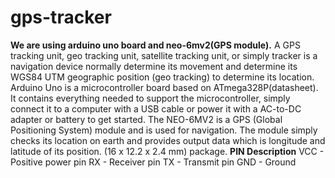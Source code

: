 # gps-tracker
**We are using arduino uno board and neo-6mv2(GPS module).**
A GPS tracking unit, geo tracking unit, satellite tracking unit, or simply tracker is a navigation device normally determine its movement and determine its WGS84 UTM geographic position (geo tracking) to determine its location.
Arduino Uno is a microcontroller board based on ATmega328P(datasheet). It contains everything needed to support the microcontroller, simply connect it to a computer with a USB cable or power it with a AC-to-DC adapter or battery to get started.
The NEO-6MV2 is a GPS (Global Positioning System) module and is used for navigation. The module simply checks its location on earth and provides output data which is longitude and latitude of its position. (16 x 12.2 x 2.4 mm) package. 
**PIN	Description**
VCC - Positive power pin
RX	- Receiver pin
TX	- Transmit pin
GND	- Ground

